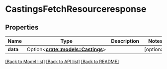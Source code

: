 # CastingsFetchResourceresponse

## Properties

Name | Type | Description | Notes
------------ | ------------- | ------------- | -------------
**data** | Option<[**crate::models::Castings**](castings.md)> |  | [optional]

[[Back to Model list]](../README.md#documentation-for-models) [[Back to API list]](../README.md#documentation-for-api-endpoints) [[Back to README]](../README.md)


